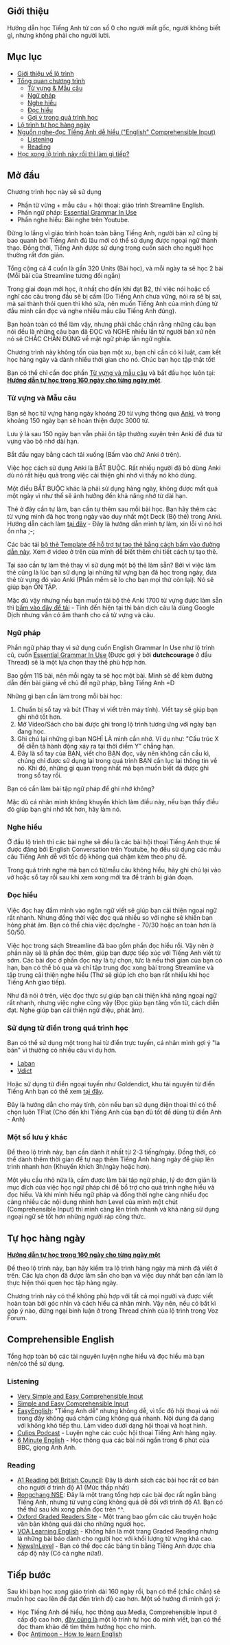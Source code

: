 
## Giới thiệu
Hướng dẫn học Tiếng Anh từ con số 0 cho người mất gốc, người không biết gì, nhưng không phải cho người lười.

## Mục lục

- [Giới thiệu về lộ trình](#mở-đầu)
- [Tổng quan chương trình](#tổng-quan-chương-trình)
    - [Từ vựng & Mẫu câu](#từ-vựng-và-mẫu-câu)
    - [Ngữ pháp](#ngữ-pháp)
    - [Nghe hiểu](#nghe-hiểu)
    - [Đọc hiểu](#đọc-hiểu)
    - [Gợi ý trong quá trình học](#gợi-ý-trong-quá-trình-học)
- [Lộ trình tự học hàng ngày](#lộ-trình-tự-học-hàng-ngày)
- [Nguồn nghe-đọc Tiếng Anh dễ hiểu ("English" Comprehensible Input)](#comprehensible-english)
    - [Listening](#listening)
    - [Reading](#reading)
- [Học xong lộ trình này rồi thì làm gì tiếp?](#tiếp-bước)

## Mở đầu

Chương trình học này sẽ sử dụng 

- Phần từ vừng + mẫu câu + hội thoại: giáo trình Streamline English. 
- Phần ngữ pháp: [Essential Grammar In Use](https://archive.org/download/EssentialGrammarInUse4thEditionByR.Murphy/Essential%20Grammar%20in%20Use%204th%20Edition%20by%20R.%20Murphy.pdf)
- Phần nghe hiểu: Bài nghe trên Youtube. 

Đừng lo lắng vì giáo trình hoàn toàn bằng Tiếng Anh, người bản xứ cũng bị bao quanh bởi Tiếng Anh đủ lâu mới có thể sử dụng được ngoại ngữ thành thạo. Đồng thời, Tiếng Anh được sử dụng trong cuốn sách cho người học thường rất đơn giản.

Tổng cộng cả 4 cuốn là gần 320 Units (Bài học), và mỗi ngày ta sẽ học 2 bài (Mỗi bài của Streamline tương đối ngắn) 

Trong giai đoạn mới học, ít nhất cho đến khi đạt B2, thì việc nói hoặc cố nghĩ các câu trong đầu sẽ bị cấm (Do Tiếng Anh chưa vững, nói ra sẽ bị sai, mà sai thành thói quen thì khó sửa, nên muốn Tiếng Anh của mình đúng từ đầu mình cần đọc và nghe nhiều mẫu câu Tiếng Anh đúng).

Bạn hoàn toàn có thể làm vậy, nhưng phải chắc chắn rằng những câu bạn nói đều là những câu bạn đã ĐỌC và NGHE nhiều lần từ người bản xứ nên nó sẽ CHẮC CHẮN ĐÚNG về mặt ngữ pháp lẫn ngữ nghĩa.

Chương trình này không tốn của bạn một xu, bạn chỉ cần có kỉ luật, cam kết học hàng ngày và dành nhiều thời gian cho nó. Chúc bạn học tập thật tốt!

Bạn có thể chỉ cần đọc phần [Từ vựng và mẫu câu](#từ-vựng-và-mẫu-câu) và bắt đầu học luôn tại: **[Hướng dẫn tự học trong 160 ngày cho từng ngày một](lo-trinh.md)**.

### Từ vựng và Mẫu câu

Bạn sẽ học từ vựng hàng ngày khoảng 20 từ vựng thông qua [Anki](https://apps.ankiweb.net/), và trong khoảng 150 ngày bạn sẽ hoàn thiện được 3000 từ. 

Lưu ý là sau 150 ngày bạn vẫn phải ôn tập thường xuyên trên Anki để đưa từ vựng vào bộ nhớ dài hạn. 

Bắt đầu ngay bằng cách tải xuống (Bấm vào chữ Anki ở trên).

Việc học cách sử dụng Anki là BẮT BUỘC. Rất nhiều người đã bỏ dùng Anki dù nó rất hiệu quả trong việc cải thiện ghi nhớ vì thấy nó khó dùng. 

Một điều BẮT BUỘC khác là phải sử dụng hàng ngày, không được mất quá một ngày vì như thế sẽ ảnh hưởng đến khả năng nhớ từ dài hạn.

Thẻ ở đây cần tự làm, bạn cần tự thêm sau mỗi bài học. Bạn hãy thêm các từ vựng mình đã học trong ngày vào duy nhất một Deck (Bộ thẻ) trong Anki. Hướng dẫn cách làm [tại đây](https://youtu.be/Om_1NECh8sQ) - Đây là hướng dẫn mình tự làm, xin lỗi vì nó hơi ồn nha ;-;

Các bác tải [bộ thẻ Template để hỗ trợ tự tạo thẻ bằng cách bấm vào đường dẫn này](https://daihocmo.github.io/tu-luyen-tieng-anh/assets/template.apkg). Xem ở video ở trên của mình để biết thêm chi tiết cách tự tạo thẻ.

Tại sao cần tự làm thẻ thay vì sử dụng một bộ thẻ làm sẵn? Bởi vì việc làm thẻ cũng là lúc bạn sử dụng lại những từ vựng bạn đã học trong ngày, đưa thẻ từ vựng đó vào Anki (Phần mềm sẽ lo cho bạn mọi thứ còn lại). Nó sẽ giúp bạn ÔN TẬP.

Mặc dù vậy nhưng nếu bạn muốn tải bộ thẻ Anki 1700 từ vựng được làm sẵn thì [bấm vào đây để tải](https://drive.proton.me/urls/ZBJY7V642G#AceOkJtjWRnW) - Tính đến hiện tại thì bản dịch câu là dùng Google Dịch nhưng vẫn có âm thanh cho cả từ vựng và câu.

### Ngữ pháp

Phần ngữ pháp thay vì sử dụng cuốn English Grammar In Use như lộ trình cũ, cuốn  [Essential Grammar In Use](https://archive.org/download/EssentialGrammarInUse4thEditionByR.Murphy/Essential%20Grammar%20in%20Use%204th%20Edition%20by%20R.%20Murphy.pdf) (Được gợi ý bởi **dutchcourage** ở đầu Thread) sẽ là một lựa chọn thay thế phù hợp hơn.

Bao gồm 115 bài, nên mỗi ngày ta sẽ học một bài. Mình sẽ để kèm đường dẫn đến bài giảng về chủ đề ngữ pháp, bằng Tiếng Anh =D

Những gì bạn cần làm trong mỗi bài học:

1. Chuẩn bị sổ tay và bút (Thay vì viết trên máy tính). Viết tay sẽ giúp bạn ghi nhớ tốt hơn.
2. Mở Video/Sách cho bài được ghi trong lộ trình tương ứng với ngày bạn đang học.
3. Ghi chú lại những gì bạn NGHĨ LÀ mình cần nhớ. Ví dụ như: "Cấu trúc X để diễn tả hành động xảy ra tại thời điểm Y" chẳng hạn.
4. Đây là sổ tay của BẠN, viết cho BẠN đọc, vậy nên không cần cầu kì, chúng chỉ được sử dụng lại trong quá trình BẠN cần lục lại thông tin về nó. Khi đó, những gì quan trọng nhất mà bạn muốn biết đã được ghi trong sổ tay rồi.

Bạn có cần làm bài tập ngữ pháp để ghi nhớ không?

Mặc dù cá nhân mình không khuyến khích làm điều này, nếu bạn thấy điều đó giúp bạn ghi nhớ tốt hơn, hãy làm nó.

### Nghe hiểu

Ở đầu lộ trình thì các bài nghe sẽ đều là các bài hội thoại Tiếng Anh thực tế được đăng bởi English Conversation trên Youtube, họ đều sử dụng các mẫu câu Tiếng Anh dễ với tốc độ không quá chậm kèm theo phụ đề. 

Trong quá trình nghe mà bạn có từ/mẫu câu không hiểu, hãy ghi chú lại vào vở hoặc sổ tay rồi sau khi xem xong mới tra để tránh bị gián đoạn.

### Đọc hiểu

Việc đọc hay đắm mình vào ngôn ngữ viết sẽ giúp bạn cải thiện ngoại ngữ rất nhanh. Nhưng đồng thời việc đọc quá nhiều so với nghe sẽ khiến bạn hỏng phát âm. Bạn có thể chia việc đọc/nghe - 70/30 hoặc an toàn hơn là 50/50.

Việc học trong sách Streamline đã bao gồm phần đọc hiểu rồi. Vậy nên ở phần này sẽ là phần đọc thêm, giúp bạn được tiếp xúc với Tiếng Anh viết từ sớm. Các bài đọc ở phần đọc này là tự chọn, tức là nếu thời gian của bạn có hạn, bạn có thể bỏ qua và chỉ tập trung đọc xong bài trong Streamline và tập trung cải thiện nghe hiểu (Thứ sẽ giúp ích cho bạn rất nhiều khi học Tiếng Anh giao tiếp).

Như đã nói ở trên, việc đọc thực sự giúp bạn cải thiện khả năng ngoại ngữ rất nhanh, nhưng việc nghe cũng vậy (Đọc giúp bạn tăng vốn từ, cách diễn đạt. Nghe giúp bạn cải thiện ngữ điệu, phát âm).

### Sử dụng từ điển trong quá trình học

Bạn có thể sử dụng một trong hai từ điển trực tuyến, cá nhân mình gợi ý "la bàn" vì thường có nhiều câu ví dụ hơn.

- [Laban](https://dict.laban.vn/)
- [Vdict](https://vdict.com)

Hoặc sử dụng từ điển ngoại tuyến như Goldendict, khu tài nguyên từ điển Tiếng Anh bạn có thể xem [tại đây](https://daihocmo.github.io/tieng-anh/resources/#tu-ien).

Đây là hướng dẫn cho máy tính, còn nếu bạn sử dụng điện thoại thì có thể chọn luôn TFlat (Cho đến khi Tiếng Anh của bạn đủ tốt để dùng từ điển Anh - Anh)

### Một số lưu ý khác

Để theo lộ trình này, bạn cần dành ít nhất từ 2-3 tiếng/ngày. Đồng thời, có thể dành thêm thời gian để tự nạp thêm Tiếng Anh hàng ngày để giúp lên trình nhanh hơn (Khuyến khích 3h/ngày hoặc hơn).

Một yêu cầu nhỏ nữa là, cấm được làm bài tập ngữ pháp, lý do đơn giản là mục đích của việc học ngữ pháp chi để bổ trợ cho quá trình nghe hiểu và đọc hiểu. Và khi mình hiểu ngữ pháp và đồng thời nghe càng nhiều đọc càng nhiều các nội dung nhỉnh hơn Level của mình một chút (Comprehensible Input) thì mình càng lên trình nhanh và khả năng sử dụng ngoại ngữ sẽ tốt hơn những người ráp công thức.

## Tự học hàng ngày

**[Hướng dẫn tự học trong 160 ngày cho từng ngày một](lo-trinh.md)**

Để theo lộ trình này, bạn hãy kiểm tra lộ trình hàng ngày mà mình đã viết ở trên. Các lựa chọn đã được làm sẵn cho bạn và việc duy nhất bạn cần làm là thực hiện thói quen học tập hàng ngày.

Chương trình này có thể không phù hợp với tất cả mọi người và được viết hoàn toàn bởi góc nhìn và cách hiểu cá nhân mình. Vậy nên, nếu có bất kì góp ý nào, đừng ngại bình luận ở trong Thread chính của lộ trình trong Voz Forum.


## Comprehensible English 

Tổng hợp toàn bộ các tài nguyên luyện nghe hiểu và đọc hiểu mà bạn nên/có thể sử dụng.

### Listening
- [Very Simple and Easy Comprehensible Input](https://www.youtube.com/playlist?list=PLqE81DRO-TpEWRe-O9HuuATMxRuF6qrVx)
- [Simple and Easy Comprehensible Input](https://www.youtube.com/playlist?list=PLqE81DRO-TpEdaIQaWdMgDjNHihgC56nl)
- [EasyEnglish](https://www.youtube.com/channel/UCTRHegh7UqWuKRymXoqzbzA): "Tiếng Anh dễ" nhưng không dễ, vì tốc độ hội thoại và nói trong đây không quá chậm cũng không quá nhanh. Nội dung đa dạng với không khó tiếp thu. Làm video dưới dạng hội thoại và hoạt hình.
- [Culips Podcast](http://esl.culips.com/) - Luyện nghe các cuộc hội thoại Tiếng Anh hàng ngày.
- [6 Minute English](http://www.bbc.co.uk/programmes/p02pc9tn/episodes/downloads) - Học thông qua các bài nói ngắn trong 6 phút của BBC, giọng Anh Anh.

### Reading

- [A1 Reading bởi British Council](https://learnenglish.britishcouncil.org/skills/reading/a1-reading): Đây là danh sách các bài học rất cơ bản cho người ở trình độ A1 (Mức thấp nhất)
- [Rongchang NSE](https://www.rong-chang.com/nse/): Đây là một trang tổng hợp các bài đọc rất ngắn bằng Tiếng Anh, nhưng từ vựng cũng không quá dễ đối với trình độ A1. Bạn có thể thử sau khi xong phần đọc trên ^^.
- [Oxford Graded Readers Site](http://www.oxfordgradedreaders.es/) - Một trang bao gồm các câu truyện hoặc văn bản không quá dài cho những người học.
- [VOA Learning English](https://learningenglish.voanews.com/) - Không hẳn là một trang Graded Reading nhưng là những bài báo dành cho người học với khối lượng từ vựng khá cao.
- [NewsInLevel](https://www.newsinlevels.com/) - Bạn có thể đọc các bảng tin bằng Tiếng Anh được chia cấp độ này (Có cả nghe nữa!).


## Tiếp bước

Sau khi bạn học xong giáo trình dài 160 ngày rồi, bạn có thể (chắc chắn) sẽ muốn học cao lên để đạt đến trình độ cao hơn. Một số hướng đi mình gợi ý:

- Học Tiếng Anh để hiểu, học thông qua Media, Comprehensible Input ở cấp độ cao hơn, [đây cũng là](https://daihocmo.github.io/tieng-anh/) một lộ trình tự học do mình viết, bạn có thể đọc tham khảo để tìm thêm hướng học cho mình.
- Đọc [Antimoon - How to learn English](https://www.antimoon.com/) 